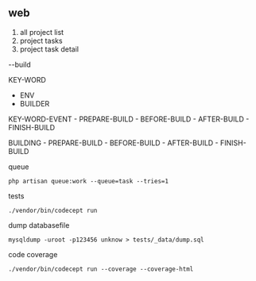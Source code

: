 web
--

1. all project list
2. project tasks
3. project task detail

--build

KEY-WORD
- ENV
- BUILDER

KEY-WORD-EVENT
    - PREPARE-BUILD
    - BEFORE-BUILD
    - AFTER-BUILD
    - FINISH-BUILD

BUILDING
    - PREPARE-BUILD
    - BEFORE-BUILD
    - AFTER-BUILD
    - FINISH-BUILD


queue
```
php artisan queue:work --queue=task --tries=1
```

tests
```
./vendor/bin/codecept run
```

dump databasefile
```
mysqldump -uroot -p123456 unknow > tests/_data/dump.sql
```


code coverage
```
./vendor/bin/codecept run --coverage --coverage-html
```